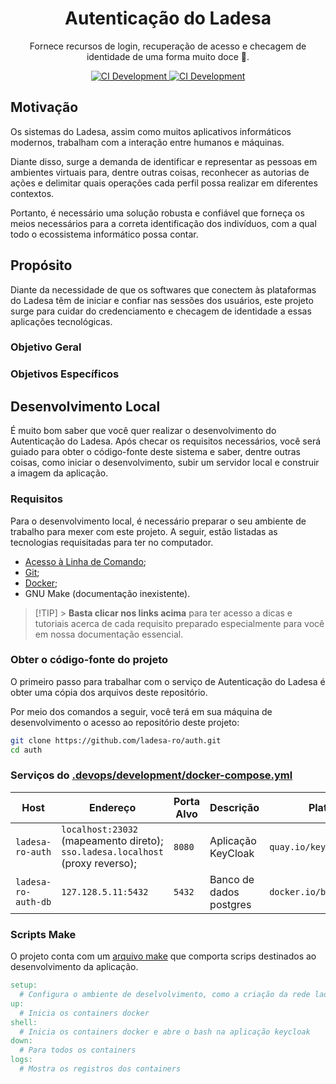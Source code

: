 <h1 align="center">Autenticação do Ladesa</h1>

<p align="center">Fornece recursos de login, recuperação de acesso e checagem de identidade de uma forma muito doce 💝.</p>

<div align="center">
  <a href="https://github.com/ladesa-ro/autenticacao/actions/workflows/ci.yml?query=branch%3Amain">
    <img alt="CI Development" src="https://img.shields.io/github/actions/workflow/status/ladesa-ro/autenticacao/ci.yml?style=for-the-badge&logo=githubactions&logoColor=white&label=development&branch=main&labelColor=18181B" />
  </a>
  <a href="https://github.com/ladesa-ro/autenticacao/actions/workflows/ci.yml?query=branch%3Aproduction">
    <img alt="CI Development" src="https://img.shields.io/github/actions/workflow/status/ladesa-ro/autenticacao/ci.yml?style=for-the-badge&logo=githubactions&logoColor=white&label=production&branch=production&labelColor=18181B" />
  </a>
</div>

## Motivação

Os sistemas do Ladesa, assim como muitos aplicativos informáticos modernos, trabalham com a interação entre humanos e máquinas.

Diante disso, surge a demanda de identificar e representar as pessoas em ambientes virtuais para, dentre outras coisas, reconhecer as autorias de ações e delimitar quais operações cada perfil possa realizar em diferentes contextos.

Portanto, é necessário uma solução robusta e confiável que forneça os meios necessários para a correta identificação dos indivíduos, com a qual todo o ecossistema informático possa contar.

## Propósito

Diante da necessidade de que os softwares que conectem às plataformas do Ladesa têm de iniciar e confiar nas sessões dos usuários,
este projeto surge para cuidar do credenciamento e checagem de identidade a essas aplicações tecnológicas.

### Objetivo Geral

### Objetivos Específicos

## Desenvolvimento Local

É muito bom saber que você quer realizar o desenvolvimento do Autenticação do Ladesa. Após checar os requisitos necessários, você será guiado para obter o código-fonte deste sistema e saber, dentre outras coisas, como iniciar o desenvolvimento, subir um servidor local e construir a imagem da aplicação.

### Requisitos

Para o desenvolvimento local, é necessário preparar o seu ambiente de trabalho para mexer com este projeto. A seguir, estão listadas as tecnologias requisitadas para ter no computador.

- [Acesso à Linha de Comando](https://docs.ladesa.com.br/developers/tutorials/os/command-line/);
- [Git](https://docs.ladesa.com.br/developers/tutorials/source-code/git/);
- [Docker](https://docs.ladesa.com.br/developers/tutorials/platforms/containers/docker/);
- GNU Make (documentação inexistente).

> [!TIP] > **Basta clicar nos links acima** para ter acesso a dicas e tutoriais acerca de cada requisito preparado especialmente para você em nossa documentação essencial.

### Obter o código-fonte do projeto

O primeiro passo para trabalhar com o serviço de Autenticação do Ladesa é obter uma cópia dos arquivos deste repositório.

Por meio dos comandos a seguir, você terá em sua máquina de desenvolvimento o acesso ao repositório deste projeto:

```sh
git clone https://github.com/ladesa-ro/auth.git
cd auth
```

### Serviços do [.devops/development/docker-compose.yml](./.devops/development/docker-compose.yml)

| Host                | Endereço                                                                       | Porta Alvo | Descrição               | Plataforma Base                   |
| ------------------- | ------------------------------------------------------------------------------ | ---------- | ----------------------- | --------------------------------- |
| `ladesa-ro-auth`    | `localhost:23032` (mapeamento direto); `sso.ladesa.localhost` (proxy reverso); | `8080`     | Aplicação KeyCloak      | `quay.io/keycloak/keycloak:25.0`  |
| `ladesa-ro-auth-db` | `127.128.5.11:5432`                                                            | `5432`     | Banco de dados postgres | `docker.io/bitnami/postgresql:15` |

### Scripts Make

O projeto conta com um [arquivo make](./Makefile) que comporta scrips destinados ao desenvolvimento da aplicação.

```Makefile
setup:
  # Configura o ambiente de deselvolvimento, como a criação da rede ladesa-net e os arquivos .env
up:
  # Inicia os containers docker
shell:
  # Inicia os containers docker e abre o bash na aplicação keycloak
down:
  # Para todos os containers
logs:
  # Mostra os registros dos containers
```
